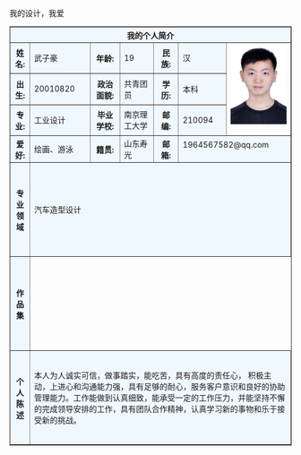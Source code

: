 <html>
<body background=https://up.enterdesk.com/edpic/cb/12/c0/cb12c0700fc6fec3daf9954456907681.jpg>
<table border="1" align="center" cellpadding="10" width="800">
<tr>
<th colspan="7" bgcolor="aliceblue" >我的个人简介</th>
</tr>
<tr>
<th bgcolor="aliceblue">姓名:</th>
<td bgcolor="aliceblue"> 武子豪</td>
<th bgcolor="aliceblue">年龄:</th>
<td bgcolor="aliceblue">19</td>
<th bgcolor="aliceblue">民族:</th>
<td bgcolor="aliceblue">汉</td>
<td rowspan="3" width="100"<p><img border="0" src="DSC_7548.JPG" />
</a></p></td>
</tr>
<tr>
<th bgcolor="aliceblue">出生:</th>
<td bgcolor="aliceblue">20010820</td>
<th bgcolor="aliceblue">政治面貌:</th>
<td bgcolor="aliceblue">共青团员</td>
<th bgcolor="aliceblue">学历:</th>
<td bgcolor="aliceblue">本科</td>
</tr>
<tr>
<th bgcolor="aliceblue">专业:</th>
<td bgcolor="aliceblue">工业设计</td>
<th bgcolor="aliceblue">毕业学校:</th>
<td bgcolor="aliceblue">南京理工大学</td>
<th bgcolor="aliceblue">邮编:</th>
<td bgcolor="aliceblue">210094</td>
</tr>
<tr>
<th bgcolor="aliceblue">爱好:</th>
<td bgcolor="aliceblue">绘画、游泳</td>
<th bgcolor="aliceblue">籍贯:</th>
<td bgcolor="aliceblue">山东寿光</td>
<th bgcolor="aliceblue">邮箱:</th>
<td bgcolor="aliceblue"colspan="2"<p><ahref="mailto:1964567582@qq.com?subject=Hello%20again">1964567582@qq.com </a></p></td>
</tr>
<tr>
<th height="160" bgcolor="aliceblue">专业领域</th>
<td bgcolor="aliceblue"colspan="6">
<p>汽车造型设计</p>
</td>
</tr>
<tr>
<th height="160" bgcolor="aliceblue"> 作品集</th>
<tdbgcolor="aliceblue"colspan="6">
<p>我的设计，我爱</p>
</tr>
<tr>
<th height="160" bgcolor="aliceblue">个人陈述</th>
<td bgcolor="aliceblue"colspan="6">
<p>本人为人诚实可信，做事踏实，能吃苦，具有高度的责任心， 积极主动，上进心和沟通能力强，具有足够的耐心，服务客户意识和良好的协助管理能力。工作能做到认真细致，能承受一定的工作压力，并能坚持不懈的完成领导安排的工作，具有团队合作精神，认真学习新的事物和乐于接受新的挑战。</p>    
</tr>
</body>
</html>
